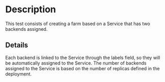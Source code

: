 # Description

This test consists of creating a farm based on a Service that has two backends assigned.

## Details

Each backend is linked to the Service through the labels field, so they will be automatically assigned to the Service. The number of backends assigned to the Service is based on the number of replicas defined in the deployment.
